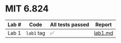 # MIT 6.824



| Lab # | Code       | All tests passed | Report               |
| ----- | ---------- | ---------------- | -------------------- |
| Lab 1 | `lab1` tag | ✅                | [lab1.md](./lab1.md) |

